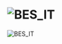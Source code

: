 # ![BES_IT](https://img.shields.io/badge/BES_IT-PIDR++-blue)
![BES_IT](https://img.shields.io/badge/BES_IT-PIDR++-blue) 
